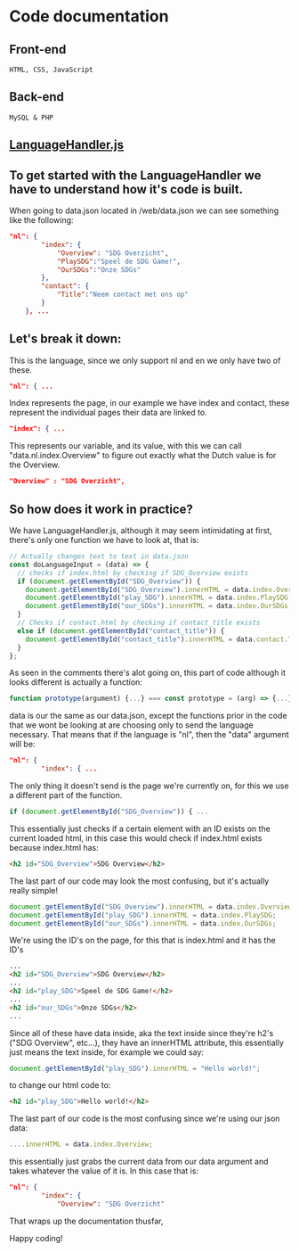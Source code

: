 # Code documentation

## Front-end

`HTML, CSS, JavaScript`

## Back-end

`MySQL & PHP`

<a href="../../public/js/LanguageHandler.js" target="_blank"><h2>LanguageHandler.js</h2></a>

## To get started with the LanguageHandler we have to understand how it's code is built.

When going to data.json located in /web/data.json we can see something like the following:

```json
"nl": {
        "index": {
            "Overview": "SDG Overzicht",
            "PlaySDG":"Speel de SDG Game!",
            "OurSDGs":"Onze SDGs"
        },
        "contact": {
            "Title":"Neem contact met ons op"
        }
    }, ...
```

## Let's break it down:

This is the language, since we only support nl and en we only have two of these.

```json
"nl": { ...
```

Index represents the page, in our example we have index and contact, these represent the individual pages their data are linked to.

```json
"index": { ...
```

This represents our variable, and its value, with this we can call "data.nl.index.Overview" to figure out exactly what the Dutch value is for the Overview.

```json
"Overview" : "SDG Overzicht",
```

## So how does it work in practice?

We have LanguageHandler.js, although it may seem intimidating at first, there's only one function we have to look at, that is:

```js
// Actually changes text to text in data.json
const doLanguageInput = (data) => {
  // checks if index.html by checking if SDG_Overview exists
  if (document.getElementById("SDG_Overview")) {
    document.getElementById("SDG_Overview").innerHTML = data.index.Overview;
    document.getElementById("play_SDG").innerHTML = data.index.PlaySDG;
    document.getElementById("our_SDGs").innerHTML = data.index.OurSDGs;
  }
  // Checks if contact.html by checking if contact_title exists
  else if (document.getElementById("contact_title")) {
    document.getElementById("contact_title").innerHTML = data.contact.Title;
  }
};
```

As seen in the comments there's alot going on, this part of code although it looks different is actually a function:

```js
function prototype(argument) {...} === const prototype = (arg) => {...}
```

data is our the same as our data.json, except the functions prior in the code that we wont be looking at are choosing only to send the language necessary. That means that if the language is "nl", then the "data" argument will be:

```json
"nl": {
        "index": { ...
```

The only thing it doesn't send is the page we're currently on, for this we use a different part of the function.

```js
if (document.getElementById("SDG_Overview")) { ...
```

This essentially just checks if a certain element with an ID exists on the current loaded html, in this case this would check if index.html exists because index.html has:

```html
<h2 id="SDG_Overview">SDG Overview</h2>
```

The last part of our code may look the most confusing, but it's actually really simple!

```js
document.getElementById("SDG_Overview").innerHTML = data.index.Overview;
document.getElementById("play_SDG").innerHTML = data.index.PlaySDG;
document.getElementById("our_SDGs").innerHTML = data.index.OurSDGs;
```

We're using the ID's on the page, for this that is index.html and it has the ID's

```html
...
<h2 id="SDG_Overview">SDG Overview</h2>
...
<h2 id="play_SDG">Speel de SDG Game!</h2>
...
<h2 id="our_SDGs">Onze SDGs</h2>
...
```

Since all of these have data inside, aka the text inside since they're h2's ("SDG Overview", etc...), they have an innerHTML attribute, this essentially just means the text inside, for example we could say:

```js
document.getElementById("play_SDG").innerHTML = "Hello world!";
```

to change our html code to:

```html
<h2 id="play_SDG">Hello world!</h2>
```

The last part of our code is the most confusing since we're using our json data:

```js
....innerHTML = data.index.Overview;
```

this essentially just grabs the current data from our data argument and takes whatever the value of it is. In this case that is:

```json
"nl": {
        "index": {
            "Overview": "SDG Overzicht"
```

That wraps up the documentation thusfar,

Happy coding!
